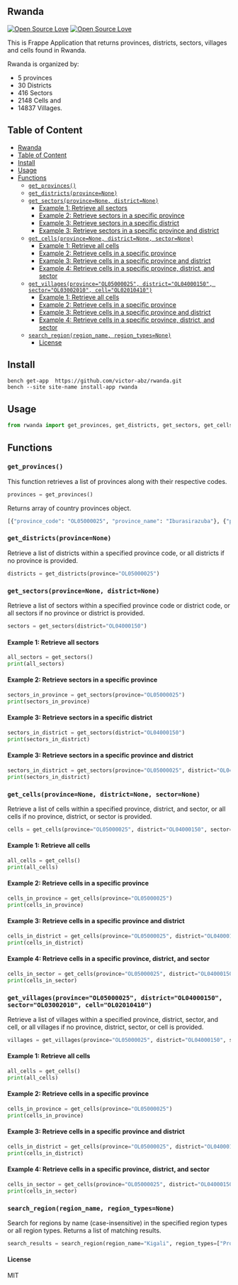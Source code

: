 ## Rwanda

[![Open Source Love](https://badges.frapsoft.com/os/v1/open-source.svg?v=102)](https://github.com/ellerbrock/open-source-badge/)
[![Open Source Love](https://badges.frapsoft.com/os/mit/mit.svg?v=102)](https://github.com/ellerbrock/open-source-badge/)


This is Frappe Application that returns provinces, districts, sectors, villages and cells found in Rwanda.

Rwanda is organized by: 
- 5 provinces
- 30 Districts
- 416 Sectors 
- 2148 Cells and 
- 14837 Villages.

## Table of Content
- [Rwanda](#rwanda)
- [Table of Content](#table-of-content)
- [Install](#install)
- [Usage](#usage)
- [Functions](#functions)
  - [`get_provinces()`](#get_provinces)
  - [`get_districts(province=None)`](#get_districtsprovincenone)
  - [`get_sectors(province=None, district=None)`](#get_sectorsprovincenone-districtnone)
    - [Example 1: Retrieve all sectors](#example-1-retrieve-all-sectors)
    - [Example 2: Retrieve sectors in a specific province](#example-2-retrieve-sectors-in-a-specific-province)
    - [Example 3: Retrieve sectors in a specific  district](#example-3-retrieve-sectors-in-a-specific--district)
    - [Example 3: Retrieve sectors in a specific province and district](#example-3-retrieve-sectors-in-a-specific-province-and-district)
  - [`get_cells(province=None, district=None, sector=None)`](#get_cellsprovincenone-districtnone-sectornone)
    - [Example 1: Retrieve all cells](#example-1-retrieve-all-cells)
    - [Example 2: Retrieve cells in a specific province](#example-2-retrieve-cells-in-a-specific-province)
    - [Example 3: Retrieve cells in a specific province and district](#example-3-retrieve-cells-in-a-specific-province-and-district)
    - [Example 4: Retrieve cells in a specific province, district, and sector](#example-4-retrieve-cells-in-a-specific-province-district-and-sector)
  - [`get_villages(province="OL05000025", district="OL04000150", sector="OL03002010", cell="OL02010410")`](#get_villagesprovinceol05000025-districtol04000150-sectorol03002010-cellol02010410)
    - [Example 1: Retrieve all cells](#example-1-retrieve-all-cells-1)
    - [Example 2: Retrieve cells in a specific province](#example-2-retrieve-cells-in-a-specific-province-1)
    - [Example 3: Retrieve cells in a specific province and district](#example-3-retrieve-cells-in-a-specific-province-and-district-1)
    - [Example 4: Retrieve cells in a specific province, district, and sector](#example-4-retrieve-cells-in-a-specific-province-district-and-sector-1)
  - [`search_region(region_name, region_types=None)`](#search_regionregion_name-region_typesnone)
    - [License](#license)


## Install

```cli
bench get-app  https://github.com/victor-abz/rwanda.git
bench --site site-name install-app rwanda
```

## Usage

```py
from rwanda import get_provinces, get_districts, get_sectors, get_cells, get_villages
```


## Functions

### `get_provinces()`

This function retrieves a list of provinces along with their respective codes.

```python
provinces = get_provinces()
```

Returns array of country provinces object.

```py
[{"province_code": "OL05000025", "province_name": "Iburasirazuba"}, {"province_code": "OL05000020", "province_name": "Amajyaruguru"}, {"province_code": "OL05000015", "province_name": "Iburengerazuba"}, {"province_code": "OL05000010", "province_name": "Amajyepfo"}, {"province_code": "OL05000005", "province_name": "Umujyi wa Kigali"}]
```


### `get_districts(province=None)`
Retrieve a list of districts within a specified province code, or all districts if no province is provided.
```python
districts = get_districts(province="OL05000025")
```

### `get_sectors(province=None, district=None)`
Retrieve a list of sectors within a specified province code or district code, or all sectors if no province or district is provided.

```python
sectors = get_sectors(district="OL04000150")
```
#### Example 1: Retrieve all sectors
```python
all_sectors = get_sectors()
print(all_sectors)
```

#### Example 2: Retrieve sectors in a specific province
```python
sectors_in_province = get_sectors(province="OL05000025")
print(sectors_in_province)
```

#### Example 3: Retrieve sectors in a specific  district
```python
sectors_in_district = get_sectors(district="OL04000150")
print(sectors_in_district)
```

#### Example 3: Retrieve sectors in a specific province and district
```python
sectors_in_district = get_sectors(province="OL05000025", district="OL04000150")
print(sectors_in_district)
```


### `get_cells(province=None, district=None, sector=None)`

Retrieve a list of cells within a specified province, district, and sector, or all cells if no province, district, or sector is provided.

```python
cells = get_cells(province="OL05000025", district="OL04000150", sector="OL03002010")
```

#### Example 1: Retrieve all cells
```python
all_cells = get_cells()
print(all_cells)
```

#### Example 2: Retrieve cells in a specific province
```python
cells_in_province = get_cells(province="OL05000025")
print(cells_in_province)
```
#### Example 3: Retrieve cells in a specific province and district
```python
cells_in_district = get_cells(province="OL05000025", district="OL04000150")
print(cells_in_district)
```
#### Example 4: Retrieve cells in a specific province, district, and sector
```python
cells_in_sector = get_cells(province="OL05000025", district="OL04000150", sector="OL03002010")
print(cells_in_sector)
```

### `get_villages(province="OL05000025", district="OL04000150", sector="OL03002010", cell="OL02010410")`
Retrieve a list of villages within a specified province, district, sector, and cell, or all villages if no province, district, sector, or cell is provided.

```python
villages = get_villages(province="OL05000025", district="OL04000150", sector="OL03002010", cell="OL02010410")
```
#### Example 1: Retrieve all cells
```python
all_cells = get_cells()
print(all_cells)
```
#### Example 2: Retrieve cells in a specific province
```python
cells_in_province = get_cells(province="OL05000025")
print(cells_in_province)
```
#### Example 3: Retrieve cells in a specific province and district
```python
cells_in_district = get_cells(province="OL05000025", district="OL04000150")
print(cells_in_district)
```
#### Example 4: Retrieve cells in a specific province, district, and sector
```python
cells_in_sector = get_cells(province="OL05000025", district="OL04000150", sector="OL03002010")
print(cells_in_sector)
```

### `search_region(region_name, region_types=None)`
Search for regions by name (case-insensitive) in the specified region types or all region types. Returns a list of matching results.

```python
search_results = search_region(region_name="Kigali", region_types=["Province", "Villages"])
```


#### License

MIT